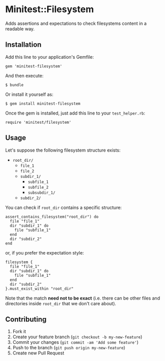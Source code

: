 # Minitest::Filesystem

Adds assertions and expectations to check filesystems content in a readable way.

## Installation

Add this line to your application's Gemfile:

    gem 'minitest-filesystem'

And then execute:

    $ bundle

Or install it yourself as:

    $ gem install minitest-filesystem

Once the gem is installed, just add this line to your `test_helper.rb`:

    require 'minitest/filesystem'

## Usage

Let's suppose the following filesystem structure exists:

* `root_dir/`
  * `file_1`
  * `file_2`
  * `subdir_1/`
      * `subfile_1`
      * `subfile_2`
      * `subsubdir_1/`
  * `subdir_2/`

You can check if `root_dir` contains a specific structure:

    assert_contains_filesystem("root_dir") do
      file "file_1"
      dir "subdir_1" do
        file "subfile_1"
      end
      dir "subdir_2"
    end

or, if you prefer the expectation style:

    filesystem {
      file "file_1"
      dir "subdir_1" do
        file "subfile_1"
      end
      dir "subdir_2"
    }.must_exist_within "root_dir"

Note that the match **need not to be exact** (i.e. there can be other files and
directories inside `root_dir` that we don't care about).

## Contributing

1. Fork it
2. Create your feature branch (`git checkout -b my-new-feature`)
3. Commit your changes (`git commit -am 'Add some feature'`)
4. Push to the branch (`git push origin my-new-feature`)
5. Create new Pull Request
